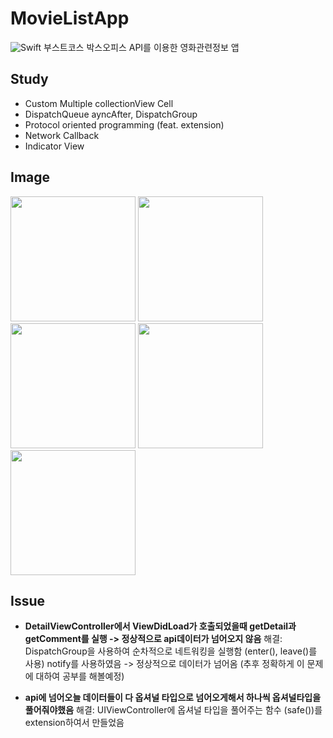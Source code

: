 # MovieListApp
![Swift](https://img.shields.io/badge/Swift-5.0-orange.svg)
부스트코스 박스오피스 API를 이용한 영화관련정보 앱

## Study
- Custom Multiple collectionView Cell
- DispatchQueue ayncAfter, DispatchGroup
- Protocol oriented programming (feat. extension)
- Network Callback
- Indicator View 

## Image
<div>
<img width="200" src="https://user-images.githubusercontent.com/48856104/94990165-f48c0000-05b4-11eb-902c-c67b40b749a1.png">
<img width="200" src="https://user-images.githubusercontent.com/48856104/94990177-0bcaed80-05b5-11eb-9f53-fad831d8a868.png">
<img width="200" src="https://user-images.githubusercontent.com/48856104/94990196-2309db00-05b5-11eb-90e6-44d660109932.png">
<img width="200" src="https://user-images.githubusercontent.com/48856104/94990214-3ae15f00-05b5-11eb-80ef-8c667385f96a.png">
<img width="200" src="https://user-images.githubusercontent.com/48856104/94990224-4f255c00-05b5-11eb-8f2a-1249cfaa735e.png">
</div>

## Issue
- **DetailViewController에서 ViewDidLoad가 호출되었을때 getDetail과 getComment를 실행 -> 정상적으로 api데이터가 넘어오지 않음**
해결: DispatchGroup을 사용하여 순차적으로 네트워킹을 실행함 (enter(), leave()를 사용) notify를 사용하였음 -> 정상적으로 데이터가 넘어옴 (추후 정확하게 이 문제에 대하여 공부를 해볼예정)

- **api에 넘어오늘 데이터들이 다 옵셔널 타입으로 넘어오게해서 하나씩 옵셔널타입을 풀어줘야했음**
해결: UIViewController에 옵셔널 타입을 풀어주는 함수 (safe())를 extension하여서 만들었음 
